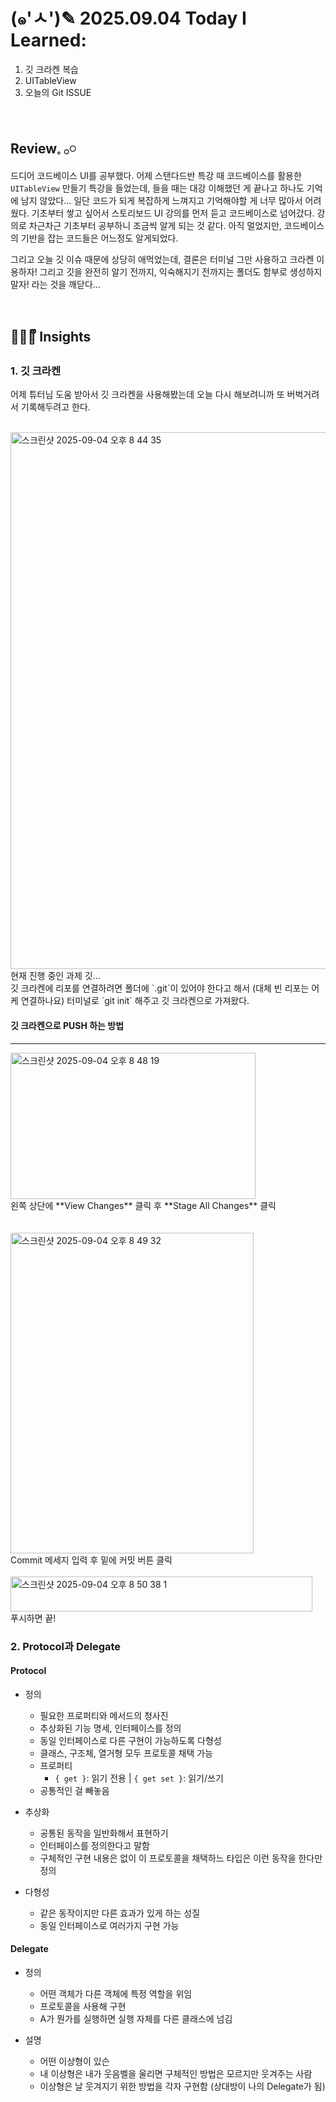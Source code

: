 # (๑'ㅅ')✎ 2025.09.04 Today I Learned:

1. 깃 크라켄 복습
2. UITableView
3. 오늘의 Git ISSUE

<br>

## Review𓈒 𓂂𓏸
드디어 코드베이스 UI를 공부했다. 어제 스탠다드반 특강 때 코드베이스를 활용한 `UITableView` 만들기 특강을 들었는데, 들을 때는 대강 이해했던 게 끝나고 하나도 기억에 남지 않았다... 일단 코드가 되게 복잡하게 느껴지고 기억해야할 게 너무 많아서 어려웠다. 기초부터 쌓고 싶어서 스토리보드 UI 강의를 먼저 듣고 코드베이스로 넘어갔다. 강의로 차근차근 기초부터 공부하니 조금씩 알게 되는 것 같다. 아직 멀었지만, 코드베이스의 기반을 잡는 코드들은 어느정도 알게되었다.

그리고 오늘 깃 이슈 때문에 상당히 애먹었는데, 결론은 터미널 그만 사용하고 크라켄 이용하자! 그리고 깃을 완전히 알기 전까지, 익숙해지기 전까지는 폴더도 함부로 생성하지 말자! 라는 것을 깨닫다...

<br>

## 💁🏻‍♀️ᩚ Insights
### 1. 깃 크라켄
어제 튜터님 도움 받아서 깃 크라켄을 사용해봤는데 오늘 다시 해보려니까 또 버벅거려서 기록해두려고 한다.

<br>

<img width="1362" height="859" alt="스크린샷 2025-09-04 오후 8 44 35" src="https://github.com/user-attachments/assets/e277d47b-6da4-49fc-8dc5-01d055b7501d" />

<br>
현재 진행 중인 과제 깃... <br>
깃 크라켄에 리포를 연결하려면 폴더에 `.git`이 있어야 한다고 해서 (대체 빈 리포는 어케 연결하나요) 터미널로 `git init` 해주고 깃 크라켄으로 가져왔다.

<br>

#### 깃 크라켄으로 PUSH 하는 방법
---

<img width="392" height="234" alt="스크린샷 2025-09-04 오후 8 48 19" src="https://github.com/user-attachments/assets/b21a8b4b-9356-44f6-b4fb-44237a2042b6" />


<br>
왼쪽 상단에 **View Changes** 클릭 후 **Stage All Changes** 클릭
<br>
<br>
<br>
<img width="389" height="513" alt="스크린샷 2025-09-04 오후 8 49 32" src="https://github.com/user-attachments/assets/0ec87a8e-af5b-4ecb-b383-e3cfb1182b99" />

<br>
Commit 메세지 입력 후 밑에 커밋 버튼 클릭

<br>
<br>

<img width="483" height="56" alt="스크린샷 2025-09-04 오후 8 50 38 1" src="https://github.com/user-attachments/assets/63420d63-770c-4277-aa29-fac6ac7cfb62" />

<br>
푸시하면 끝!

### 2. Protocol과 Delegate
#### Protocol

- 정의
    - 필요한 프로퍼티와 메서드의 청사진
    - 추상화된 기능 명세, 인터페이스를 정의
    - 동일 인터페이스로 다른 구현이 가능하도록 다형성
    - 클래스, 구조체, 열거형 모두 프로토콜 채택 가능
    - 프로퍼티
        - `{ get }`: 읽기 전용 | `{ get set }`: 읽기/쓰기
    - 공통적인 걸 빼놓음

- 추상화
    - 공통된 동작을 일반화해서 표현하기
    - 인터페이스를 정의한다고 말함
    - 구체적인 구현 내용은 없이 이 프로토콜을 채택하느 타입은 이런 동작을 한다만 정의

- 다형성
    - 같은 동작이지만 다른 효과가 있게 하는 성질
    - 동일 인터페이스로 여러가지 구현 가능
    
#### Delegate

- 정의
    - 어떤 객체가 다른 객체에 특정 역할을 위임
    - 프로토콜을 사용해 구현
    - A가 뭔가를 실행하면 실행 자체를 다른 클래스에 넘김

- 설명
    - 어떤 이상형이 있슨
    - 내 이상형은 내가 웃음벨을 울리면 구체적인 방법은 모르지만 웃겨주는 사람
    - 이상형은 날 웃겨지기 위한 방법을 각자 구현함 (상대방이 나의 Delegate가 됨)

